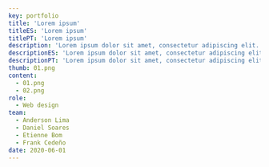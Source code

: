 ```yaml
---
key: portfolio
title: 'Lorem ipsum'
titleES: 'Lorem ipsum'
titlePT: 'Lorem ipsum'
description: 'Lorem ipsum dolor sit amet, consectetur adipiscing elit. Cras dignissim metus vel lobortis laoreet. Curabitur tortor nisl, faucibus quis placerat eget, fringilla non arcu. Donec rutrum massa libero, non pulvinar nisl tincidunt id. Donec nunc est, efficitur sit amet semper et, rhoncus et nisl. Curabitur vel est ornare, auctor purus at, fermentum est. Morbi non lobortis nunc. Quisque ultrices est ac lorem egestas facilisis id sit amet diam. Praesent ut lacus pulvinar, mattis dui id, convallis enim. Etiam porttitor accumsan velit, eu placerat turpis consectetur et.'
descriptionES: 'Lorem ipsum dolor sit amet, consectetur adipiscing elit. Cras dignissim metus vel lobortis laoreet. Curabitur tortor nisl, faucibus quis placerat eget, fringilla non arcu. Donec rutrum massa libero, non pulvinar nisl tincidunt id. Donec nunc est, efficitur sit amet semper et, rhoncus et nisl. Curabitur vel est ornare, auctor purus at, fermentum est. Morbi non lobortis nunc. Quisque ultrices est ac lorem egestas facilisis id sit amet diam. Praesent ut lacus pulvinar, mattis dui id, convallis enim. Etiam porttitor accumsan velit, eu placerat turpis consectetur et.'
descriptionPT: 'Lorem ipsum dolor sit amet, consectetur adipiscing elit. Cras dignissim metus vel lobortis laoreet. Curabitur tortor nisl, faucibus quis placerat eget, fringilla non arcu. Donec rutrum massa libero, non pulvinar nisl tincidunt id. Donec nunc est, efficitur sit amet semper et, rhoncus et nisl. Curabitur vel est ornare, auctor purus at, fermentum est. Morbi non lobortis nunc. Quisque ultrices est ac lorem egestas facilisis id sit amet diam. Praesent ut lacus pulvinar, mattis dui id, convallis enim. Etiam porttitor accumsan velit, eu placerat turpis consectetur et.'
thumb: 01.png
content:
  - 01.png
  - 02.png
role:
  - Web design
team:
  - Anderson Lima
  - Daniel Soares
  - Etienne Bom
  - Frank Cedeño
date: 2020-06-01
---
```

